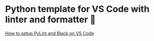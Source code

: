 # Python template for VS Code with linter and formatter 🐍

[How to setup PyLint and Black on VS Code](https://www.youtube.com/watch?v=Hk8S9z2gS-E)